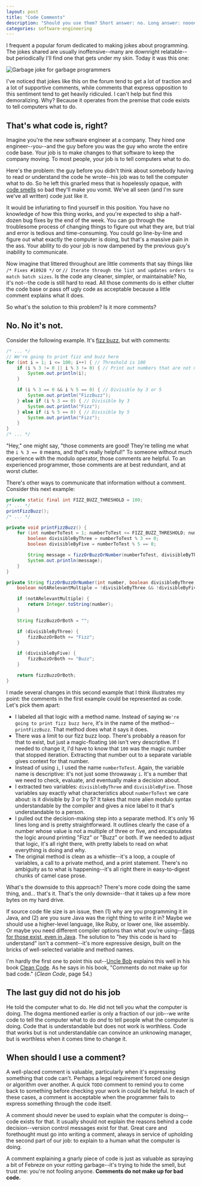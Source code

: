 ```yaml
---
layout: post
title: "Code Comments"
description: "Should you use them? Short answer: no. Long answer: nooooooooooooooooooooooooooooooo. Fight me."
categories: software-engineering
---
```


I frequent a popular forum dedicated to making jokes about programming. The jokes shared are usually inoffensive--many are downright relatable--but periodically I'll find one that gets under my skin. Today it was this one:

<div class="image-container"><img alt="Garbage joke for garbage programmers" src="/blog/assets/images/code-comments-meme.jpg" /></div>

I've noticed that jokes like this on the forum tend to get a lot of traction and a lot of supportive comments, while comments that express opposition to this sentiment tend to get heavily ridiculed. I can't help but find this demoralizing. Why? Because it operates from the premise that code exists to tell computers what to do.

## That's what code is, right?

Imagine you're the new software engineer at a company. They hired one engineer--you--and the guy before you was the guy who wrote the entire code base. Your job is to make changes to that software to keep the company moving. To most people, your job is to tell computers what to do.

Here's the problem: the guy before you didn't think about somebody having to read or understand the code he wrote--his job was to tell the computer what to do. So he left this gnarled mess that is hopelessly opaque, with [code smells](https://martinfowler.com/bliki/CodeSmell.html) so bad they'll make you vomit. We've all seen (and I'm sure we've all written) code just like it.

It would be infuriating to find yourself in this position. You have no knowledge of how this thing works, and you're expected to ship a half-dozen bug fixes by the end of the week. You can go through the troublesome process of changing things to figure out what they are, but trial and error is tedious and time-consuming. You could go line-by-line and figure out what exactly the computer is doing, but that's a massive pain in the ass. Your ability to do your job is now dampened by the previous guy's inability to communicate.

Now imagine that littered throughout are little comments that say things like `/* Fixes #10928 */` or `// Iterate through the list and updates orders to match batch sizes`. Is the code any cleaner, simpler, or maintainable? No, it's not--the code is still hard to read. All those comments do is either clutter the code base or pass off ugly code as acceptable because a little comment explains what it does.

So what's the solution to this problem? Is it more comments?

## No. No it's not.

Consider the following example. It's [fizz buzz](https://en.wikipedia.org/wiki/Fizz_buzz), but with comments:

```java
/* ... */
// We're going to print fizz and buzz here
for (int i = 1; i <= 100; i++) { // Threshold is 100
	if (i % 3 != 0 || i % 3 != 0) { // Print out numbers that are not multiples of three or five
		System.out.println(i);
	}

	if (i % 3 == 0 && i % 5 == 0) { // Divisible by 3 or 5
		System.out.println("FizzBuzz");
	} else if (i % 3 == 0) { // Divisible by 3
		System.out.println("Fizz");
	} else if (i % 5 == 0) { // Divisible by 5
		System.out.println("Fizz");
	}
}
/* ... */
```

"Hey," one might say, "those comments are good! They're telling me what the `i % 3 == 0` means, and that's really helpful!" To someone without much experience with the modulo operator, those comments are helpful. To an experienced programmer, those comments are at best redundant, and at worst clutter.

There's other ways to communicate that information without a comment. Consider this next example:

```java
private static final int FIZZ_BUZZ_THRESHOLD = 100;
/* ... */
printFizzBuzz();
/* ... */

private void printFizzBuzz() {
	for (int numberToTest = 1; numberToTest <= FIZZ_BUZZ_THRESHOLD; numberToTest++) {
		boolean divisibleByThree = numberToTest % 3 == 0;
		boolean divisibleByFive = numberToTest % 5 == 0;

		String message = fizzOrBuzzOrNumber(numberToTest, divisibleByThree, divisibleByFive);
		System.out.println(message);
	}
}

private String fizzOrBuzzOrNumber(int number, boolean divisibleByThree, boolean divisibleByFive) {
	boolean notARelevantMultiple = !divisibleByThree && !divisibleByFive;

	if (notARelevantMultiple) {
		return Integer.toString(number);
	}

	String fizzBuzzOrBoth = "";

	if (divisibleByThree) {
		fizzBuzzOrBoth += "Fizz";
	}

	if (divisibleByFive) {
		fizzBuzzOrBoth += "Buzz";
	}

	return fizzBuzzOrBoth;
}
```

I made several changes in this second example that I think illustrates my point: the comments in the first example could be represented as code. Let's pick them apart:

* I labeled all that logic with a method name. Instead of saying `We're going to print fizz buzz here`, it's in the name of the method--`printFizzBuzz`. That method does what it says it does.
* There was a limit to our fizz buzz loop. There's probably a reason for that to exist, but just a magic-floating `100` isn't very descriptive. If I needed to change it, I'd have to know that `100` was the magic number that stopped iteration. Extracting that number out to a separate variable gives context for that number.
* Instead of using `i`, I used the name `numberToTest`. Again, the variable name is descriptive: it's not just some throwaway `i`. It's a number that we need to check, evaluate, and eventually make a decision about.
* I extracted two variables: `divisibleByThree` and `divisibleByFive`. Those variables say exactly what characteristics about `numberToTest` we care about: is it divisible by 3 or by 5? It takes that more alien modulo syntax understandable by the compiler and gives a nice label to it that's understandable to a person.
* I pulled out the decision-making step into a separate method. It's only 16 lines long and is pretty straightforward. It outlines clearly the case of a number whose value is not a multiple of three or five, and encapsulates the logic around printing "Fizz" or "Buzz" or both. If we needed to adjust that logic, it's all right there, with pretty labels to read on what everything is doing and why.
* The original method is clean as a whistle--it's a loop, a couple of variables, a call to a private method, and a print statement. There's no ambiguity as to what is happening--it's all right there in easy-to-digest chunks of camel case prose.

What's the downside to this approach? There's more code doing the same thing, and... that's it. That's the only downside--that it takes up a few more bytes on my hard drive.

If source code file size is an issue, then (1) why are you programming it in Java, and (2) are you sure Java was the right thing to write it in? Maybe we should use a higher-level language, like Ruby, or lower one, like assembly. Or maybe you need different compiler options than what you're using--[flags for those exist, even in Java](https://www.oracle.com/java/technologies/javase/vmoptions-jsp.html#PerformanceTuning). The solution to "hey this code is hard to understand" isn't a comment--it's more expressive design, built on the bricks of well-selected variable and method names.

I'm hardly the first one to point this out--[Uncle Bob](https://blog.cleancoder.com/) explains this well in his book [Clean Code](https://www.amazon.com/Clean-Code-Handbook-Software-Craftsmanship-ebook/dp/B001GSTOAM/ref=sr_1_3?dchild=1&keywords=Clean+Code&qid=1590558884&sr=8-3). As he says in his book, "Comments do not make up for bad code." (*Clean Code*, page 54.)

## The last guy did not do his job

He told the computer what to do. He did not tell you what the computer is doing. The dogma mentioned earlier is only a fraction of our job--we write code to tell the computer what to do *and* to tell people what the computer is doing. Code that is understandable but does not work is worthless. Code that works but is not understandable can convince an unknowing manager, but is worthless when it comes time to change it.

## When should I use a comment?

A well-placed comment is valuable, particularly when it's expressing something that code can't. Perhaps a legal requirement forced one design or algorithm over another. A quick `TODO` comment to remind you to come back to something before checking your work in could be helpful. In each of these cases, a comment is acceptable when the programmer fails to express something through the code itself.

A comment should never be used to explain what the computer is doing--code exists for that. It usually should not explain the reasons behind a code decision--version control messages exist for that. Great care and forethought must go into writing a comment, always in service of upholding the second part of our job: to explain to a human what the computer is doing.

A comment explaining a gnarly piece of code is just as valuable as spraying a bit of Febreze on your rotting garbage--it's trying to hide the smell, but trust me: you're not fooling anyone. **Comments do not make up for bad code.**
